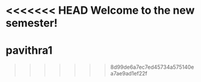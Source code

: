 <<<<<<< HEAD
Welcome to the new semester!
=======
# pavithra1
>>>>>>> 8d99de6a7ec7ed45734a575140ea7ae9ad1ef22f
